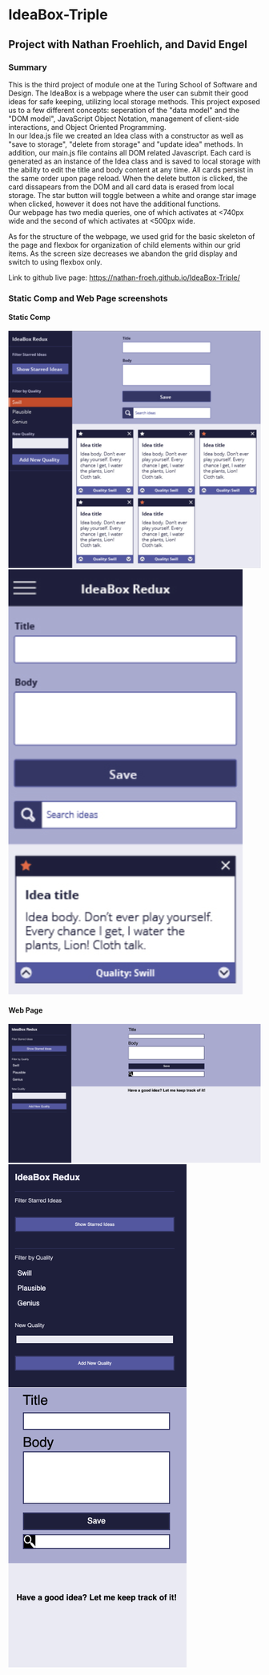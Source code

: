 # IdeaBox-Triple
## Project with Nathan Froehlich, and David Engel

### Summary
This is the third project of module one at the Turing School of Software and Design.  The IdeaBox is a webpage where the user can submit their good ideas for safe keeping, utilizing local storage methods.  This project exposed us to a few different concepts:  seperation of the "data model" and the "DOM model", JavaScript Object Notation, management of client-side interactions, and Object Oriented Programming.  
In our Idea.js file we created an Idea class with a constructor as well as "save to storage", "delete from storage" and "update idea" methods.  In addition, our main.js file contains all DOM related Javascript.  Each card is generated as an instance of the Idea class and is saved to local storage with the ability to edit the title and body content at any time.  All cards persist in the same order upon page reload.  When the delete button is clicked, the card dissapears from the DOM and all card data is erased from local storage.  The star button will toggle between a white and orange star image when clicked, however it does not have the additional functions.  
Our webpage has two media queries, one of which activates at <740px wide and the second of which activates at <500px wide.  

As for the structure of the webpage, we used grid for the basic skeleton of the page and flexbox for organization of child elements within our grid items.  As the screen size decreases we abandon the grid display and switch to using flexbox only.

Link to github live page:  https://nathan-froeh.github.io/IdeaBox-Triple/

### Static Comp and Web Page screenshots

#### Static Comp
![Desktop view static comp](https://github.com/Nathan-Froeh/IdeaBox-Triple/blob/master/Images/StaticComp.png)
![Mobile view static comp](https://github.com/Nathan-Froeh/IdeaBox-Triple/blob/master/Images/StaticCompMobile.png)

#### Web Page
![Desktop View](https://github.com/Nathan-Froeh/IdeaBox-Triple/blob/master/Images/ScreenShot1.png)
![Mobile View](https://github.com/Nathan-Froeh/IdeaBox-Triple/blob/master/Images/ScreenShotMobile.png)


